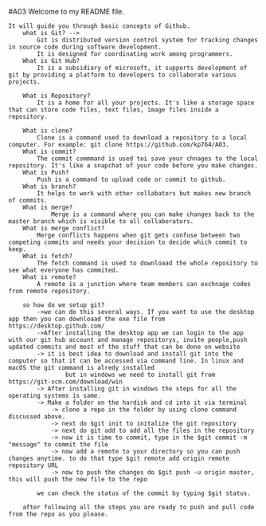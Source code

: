 #A03
Welcome to my README file. 

	It will guide you through basic concepts of Github.
		what is Git? --> 
			Git is distributed version control system for tracking changes in source code during software development. 
			It is designed for coordinating work among programmers. 
		What is Git Hub? 
			It is a subsidiary of microsoft, it supports development of git by providing a platform to developers to collaborate various projects. 
		
		What is Repository? 
			It is a home for all your projects. It's like a storage space that can store code files, text files, image files inside a repository.

		What is clone? 
			Clone is a command used to download a repository to a local computer. For example: git clone https://github.com/kp764/A03. 
		What is commit? 
			The commit commmand is used toi save your chnages to the local repository. It's like a snapchat of your code before you make changes.
		What is Push?
			Push is a command to upload code or commit to github.
		What is branch? 
			It helps to work with other collabators but makes new branch of commits.
		What is merge? 
				Merge is a command where you can make changes back to the master branch which is visible to all collaborators.
		What is merge conflict? 
			Merge conflicts happens when git gets confuse between two competing commits and needs your decision to decide which commit to keep.
		What is fetch? 
			The fetch command is used to downloaad the whole repository to see what everyone has commited.
		What is remote?
			A remote is a junction where team members can exchnage codes from remote repository.
			
		so how do we setup git?
			->we can do this several ways. If you want to use the desktop app then you can downloaad the exe file from https://desktop.github.com/
			->After installing the desktop app we can login to the app with our git hub account and manage repositorys, invite people,push updated commits and most of the stuff that can be done on website
			-> it is best idea to download and install git into the computer so that it can be accessed via command line. In linux and macOS the git command is alredy installed
					but in windows we need to install git from https://git-scm.com/download/win
			-> After installing git in windows the steps for all the operating systems is same.
			-> Make a folder on the hardisk and cd into it via terminal
				-> clone a repo in the folder by using clone command discussed above.
				-> next do $git init to initalize the git repository
				-> next do git add to add all the files in the repository
				-> now it is time to commit, type in the $git commit -m "message" to commit the file
				-> now add a remote to your directory so you can push changes anytime. to do that type $git remote add origin remote repository URL 
				-> now to push the changes do $git push -u origin master, this will push the new file to the repo
				
			we can check the status of the commit by typing $git status.
			
		after following all the steps you are ready to push and pull code from the repo as you please.
			
